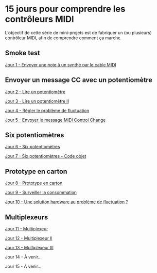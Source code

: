 # 15 jours pour comprendre les contrôleurs MIDI

L’objectif de cette série de mini-projets est de fabriquer un (ou plusieurs)
contrôleur MIDI, afin de comprendre comment ça marche.

## Smoke test

[Jour 1 - Envoyer une note à un synthé par le cable MIDI](./jour01)

## Envoyer un message CC avec un potentiomètre

[Jour 2 - Lire un potentiomètre](./jour02)

[Jour 3 - Lire un potentiomètre II](./jour03)

[Jour 4 - Régler le problème de fluctuation](./jour04)

[Jour 5 - Envoyer le message MIDI Control Change](./jour05)

## Six potentiomètres

[Jour 6 - Six potentiomètres](./jour06)

[Jour 7 - Six potentiomètres - Code objet](./jour07)

## Prototype en carton

[Jour 8 - Prototype en carton](./jour08)

[Jour 9 - Surveiller la consommation](./jour09)

[Jour 10 - Une solution hardware au problème de fluctuation ?](./jour10)

## Multiplexeurs

[Jour 11 - Multiplexeur](./jour11)

[Jour 12 - Multiplexeur II](./jour12)

[Jour 13 - Multiplexeur III](./jour13)

Jour 14 - À venir…

Jour 15 - À venir…
